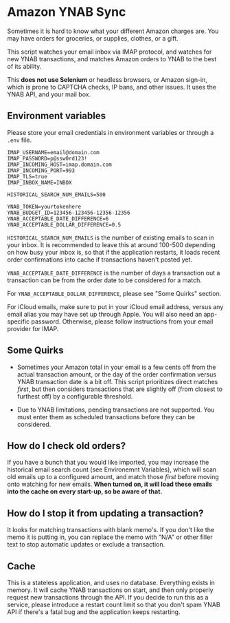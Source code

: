 # Amazon YNAB Sync

Sometimes it is hard to know what your different Amazon charges are. You may have orders for groceries, or supplies, clothes, or a gift.

This script watches your email inbox via IMAP protocol, and watches for new YNAB transactions, and matches Amazon orders to YNAB to the best of its ability.

This **does not use Selenium** or headless browsers, or Amazon sign-in, which is prone to CAPTCHA checks, IP bans, and other issues. It uses the YNAB API, and your mail box.

## Environment variables

Please store your email credentials in environment variables or through a `.env` file. 

```
IMAP_USERNAME=email@domain.com
IMAP_PASSWORD=p@ssw0rd123!
IMAP_INCOMING_HOST=imap.domain.com
IMAP_INCOMING_PORT=993
IMAP_TLS=true
IMAP_INBOX_NAME=INBOX

HISTORICAL_SEARCH_NUM_EMAILS=500

YNAB_TOKEN=yourtokenhere
YNAB_BUDGET_ID=123456-123456-12356-12356
YNAB_ACCEPTABLE_DATE_DIFFERENCE=6
YNAB_ACCEPTABLE_DOLLAR_DIFFERENCE=0.5
```

`HISTORICAL_SEARCH_NUM_EMAILS` is the number of existing emails to scan in your inbox. It is recommended to leave this at around 100-500 depending on how busy your inbox is, so that if the application restarts, it loads recent order confirmations into cache if transactions haven't posted yet.

`YNAB_ACCEPTABLE_DATE_DIFFERENCE` is the number of days a transaction out a transaction can be from the order date to be considered for a match.

For `YNAB_ACCEPTABLE_DOLLAR_DIFFERENCE`, please see "Some Quirks" section.

For iCloud emails, make sure to put in your iCloud email address, versus any email alias you may have set up through Apple. You will also need an app-specific password. Otherwise, please follow instructions from your email provider for IMAP.

## Some Quirks

- Sometimes your Amazon total in your email is a few cents off from the actual transaction amount, or the day of the order confirmation versus YNAB transaction date is a bit off. This script prioritizes direct matches _first_, but then considers transactions that are slightly off (from closest to furthest off) by a configurable threshold.

- Due to YNAB limitations, pending transactions are not supported. You must enter them as scheduled transactions before they can be considered.

## How do I check old orders?

If you have a bunch that you would like imported, you may increase the historical email search count (see Environemnt Variables), which will scan old emails up to a configured amount, and match those _first_ before moving onto watching for new emails. **When turned on, it will load these emails into the cache on every start-up, so be aware of that.**

## How do I stop it from updating a transaction?

It looks for matching transactions with blank memo's. If you don't like the memo it is putting in, you can replace the memo with "N/A" or other filler text to stop automatic updates or exclude a transaction.

## Cache

This is a stateless application, and uses no database. Everything exists in memory. It will cache YNAB transactions on start, and then only properly request new transactions through the API. If you decide to run this as a service, please introduce a restart count limit so that you don't spam YNAB API if there's a fatal bug and the application keeps restarting.
